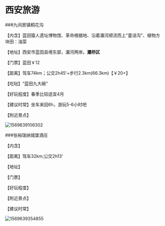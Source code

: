 # 西安旅游

###九间房镇桐花沟

【内含】蓝田猿人遗址博物馆、革命根据地、沿着灞河顺流而上"童话沟"、植物方块田：油菜

【地址】西安市蓝田县境东部，灞河两岸。**灞桥区**

【门票】蓝田￥12

【距离】驾车74km；公交2h45‘+步行2.3km(66.3km)【￥20+】

【吃哒】“蓝田九大碗”

【好玩程度】春季比较适宜4月

【建议时常】坐车来回6h，游玩5-6小时吧

【附近景点】

![1569639106302](C:\Users\娜\AppData\Roaming\Typora\typora-user-images\1569639106302.png)

###张裕瑞纳城堡酒庄

【内含】

【距离】驾车32km;公交2h13'

【地址】

【门票】

【好玩程度】

【附近景点】

【建议时常】

![1569639354855](C:\Users\娜\AppData\Roaming\Typora\typora-user-images\1569639354855.png)